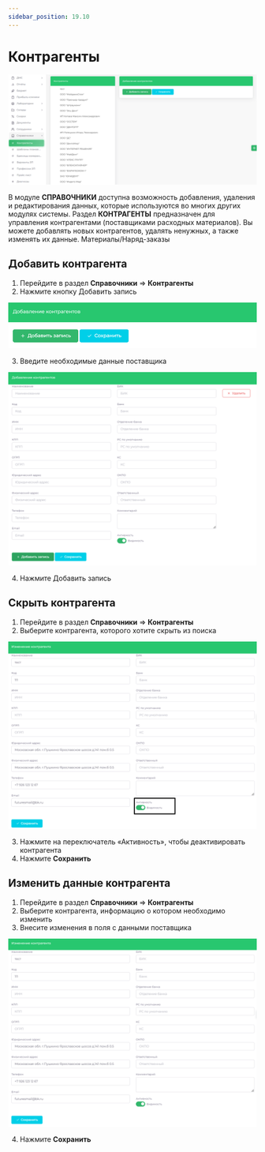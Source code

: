 ```yaml
---
sidebar_position: 19.10
---
```


# Контрагенты


![Модуль "Справочники"](assets/contractors/1.png)

В модуле **СПРАВОЧНИКИ** доступна возможность добавления, удаления и редактирования данных, которые используются во многих других модулях системы. Раздел **КОНТРАГЕНТЫ** предназначен для управления контрагентами (поставщиками расходных материалов). Вы можете добавлять новых контрагентов, удалять ненужных, а также изменять их данные.
Материалы/Наряд-заказы
 
## Добавить контрагента

1. Перейдите в раздел **Справочники** => **Контрагенты**
2. Нажмите кнопку Добавить запись

![Модуль "Справочники"](assets/contractors/2.png)

3. Введите необходимые данные поставщика

![Модуль "Справочники"](assets/contractors/3.png)

4. Нажмите Добавить запись

## Скрыть контрагента

1. Перейдите в раздел **Справочники** => **Контрагенты**
2. Выберите контрагента, которого хотите скрыть из поиска

![Модуль "Справочники"](assets/contractors/4.png)

3. Нажмите на переключатель «Активность», чтобы деактивировать контрагента
4. Нажмите **Сохранить**


## Изменить данные контрагента

1. Перейдите в раздел **Справочники** => **Контрагенты**
2. Выберите контрагента, информацию о котором необходимо изменить
3. Внесите изменения в поля с данными поставщика

![Модуль "Справочники"](assets/contractors/5.png)

4. Нажмите **Сохранить**



